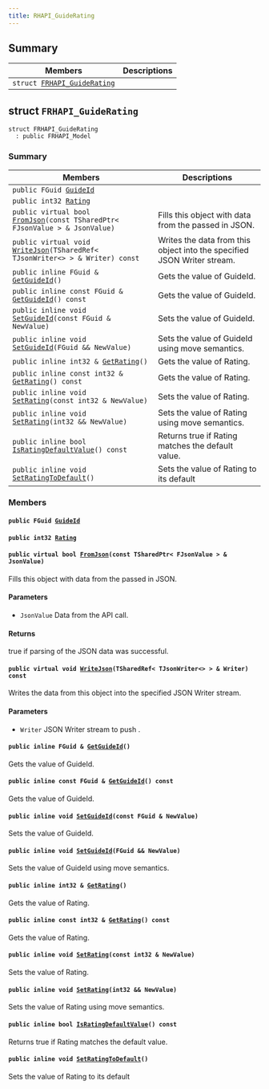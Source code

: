 ```yaml
---
title: RHAPI_GuideRating
---
```


## Summary

 Members                        | Descriptions                                
--------------------------------|---------------------------------------------
`struct `[`FRHAPI_GuideRating`](#structFRHAPI__GuideRating) | 

## struct `FRHAPI_GuideRating` <a id="structFRHAPI__GuideRating"></a>

```
struct FRHAPI_GuideRating
  : public FRHAPI_Model
```

### Summary

 Members                        | Descriptions                                
--------------------------------|---------------------------------------------
`public FGuid `[`GuideId`](#structFRHAPI__GuideRating_1a3ffe327a2acf2dcbec3902f68eb45804) | 
`public int32 `[`Rating`](#structFRHAPI__GuideRating_1ad51fed2e5598f8ec7b605d43278f2ce1) | 
`public virtual bool `[`FromJson`](#structFRHAPI__GuideRating_1a92a4a763ddd7c1821ed16b9d4406eeb1)`(const TSharedPtr< FJsonValue > & JsonValue)` | Fills this object with data from the passed in JSON.
`public virtual void `[`WriteJson`](#structFRHAPI__GuideRating_1a9f1de6c608f3da9aee9daf90871cd59e)`(TSharedRef< TJsonWriter<> > & Writer) const` | Writes the data from this object into the specified JSON Writer stream.
`public inline FGuid & `[`GetGuideId`](#structFRHAPI__GuideRating_1ad36381f2925f212df47c3fec1b0727c8)`()` | Gets the value of GuideId.
`public inline const FGuid & `[`GetGuideId`](#structFRHAPI__GuideRating_1ad867b27bb6b0ad06cf18b17694b1b6b1)`() const` | Gets the value of GuideId.
`public inline void `[`SetGuideId`](#structFRHAPI__GuideRating_1ab8f409cd9da69bea4f944ebb58fbe0a9)`(const FGuid & NewValue)` | Sets the value of GuideId.
`public inline void `[`SetGuideId`](#structFRHAPI__GuideRating_1abd144e5c441edef48f0565a5a8df76ee)`(FGuid && NewValue)` | Sets the value of GuideId using move semantics.
`public inline int32 & `[`GetRating`](#structFRHAPI__GuideRating_1ac0763b52d79b0b17c4810ba69ed32ebd)`()` | Gets the value of Rating.
`public inline const int32 & `[`GetRating`](#structFRHAPI__GuideRating_1aa3c7230c58355a222e1b4f5f3fd01a9a)`() const` | Gets the value of Rating.
`public inline void `[`SetRating`](#structFRHAPI__GuideRating_1a2c41338d8f03fd9b3a4b5667760f0c25)`(const int32 & NewValue)` | Sets the value of Rating.
`public inline void `[`SetRating`](#structFRHAPI__GuideRating_1a8bc53b16421470a445454a09fc071dea)`(int32 && NewValue)` | Sets the value of Rating using move semantics.
`public inline bool `[`IsRatingDefaultValue`](#structFRHAPI__GuideRating_1ad4044b6bda0b07088ac877187087d82d)`() const` | Returns true if Rating matches the default value.
`public inline void `[`SetRatingToDefault`](#structFRHAPI__GuideRating_1a172907e408d545d1fcb53a74172f2a60)`()` | Sets the value of Rating to its default

### Members

#### `public FGuid `[`GuideId`](#structFRHAPI__GuideRating_1a3ffe327a2acf2dcbec3902f68eb45804) <a id="structFRHAPI__GuideRating_1a3ffe327a2acf2dcbec3902f68eb45804"></a>

#### `public int32 `[`Rating`](#structFRHAPI__GuideRating_1ad51fed2e5598f8ec7b605d43278f2ce1) <a id="structFRHAPI__GuideRating_1ad51fed2e5598f8ec7b605d43278f2ce1"></a>

#### `public virtual bool `[`FromJson`](#structFRHAPI__GuideRating_1a92a4a763ddd7c1821ed16b9d4406eeb1)`(const TSharedPtr< FJsonValue > & JsonValue)` <a id="structFRHAPI__GuideRating_1a92a4a763ddd7c1821ed16b9d4406eeb1"></a>

Fills this object with data from the passed in JSON.

#### Parameters
* `JsonValue` Data from the API call.

#### Returns
true if parsing of the JSON data was successful.

#### `public virtual void `[`WriteJson`](#structFRHAPI__GuideRating_1a9f1de6c608f3da9aee9daf90871cd59e)`(TSharedRef< TJsonWriter<> > & Writer) const` <a id="structFRHAPI__GuideRating_1a9f1de6c608f3da9aee9daf90871cd59e"></a>

Writes the data from this object into the specified JSON Writer stream.

#### Parameters
* `Writer` JSON Writer stream to push .

#### `public inline FGuid & `[`GetGuideId`](#structFRHAPI__GuideRating_1ad36381f2925f212df47c3fec1b0727c8)`()` <a id="structFRHAPI__GuideRating_1ad36381f2925f212df47c3fec1b0727c8"></a>

Gets the value of GuideId.

#### `public inline const FGuid & `[`GetGuideId`](#structFRHAPI__GuideRating_1ad867b27bb6b0ad06cf18b17694b1b6b1)`() const` <a id="structFRHAPI__GuideRating_1ad867b27bb6b0ad06cf18b17694b1b6b1"></a>

Gets the value of GuideId.

#### `public inline void `[`SetGuideId`](#structFRHAPI__GuideRating_1ab8f409cd9da69bea4f944ebb58fbe0a9)`(const FGuid & NewValue)` <a id="structFRHAPI__GuideRating_1ab8f409cd9da69bea4f944ebb58fbe0a9"></a>

Sets the value of GuideId.

#### `public inline void `[`SetGuideId`](#structFRHAPI__GuideRating_1abd144e5c441edef48f0565a5a8df76ee)`(FGuid && NewValue)` <a id="structFRHAPI__GuideRating_1abd144e5c441edef48f0565a5a8df76ee"></a>

Sets the value of GuideId using move semantics.

#### `public inline int32 & `[`GetRating`](#structFRHAPI__GuideRating_1ac0763b52d79b0b17c4810ba69ed32ebd)`()` <a id="structFRHAPI__GuideRating_1ac0763b52d79b0b17c4810ba69ed32ebd"></a>

Gets the value of Rating.

#### `public inline const int32 & `[`GetRating`](#structFRHAPI__GuideRating_1aa3c7230c58355a222e1b4f5f3fd01a9a)`() const` <a id="structFRHAPI__GuideRating_1aa3c7230c58355a222e1b4f5f3fd01a9a"></a>

Gets the value of Rating.

#### `public inline void `[`SetRating`](#structFRHAPI__GuideRating_1a2c41338d8f03fd9b3a4b5667760f0c25)`(const int32 & NewValue)` <a id="structFRHAPI__GuideRating_1a2c41338d8f03fd9b3a4b5667760f0c25"></a>

Sets the value of Rating.

#### `public inline void `[`SetRating`](#structFRHAPI__GuideRating_1a8bc53b16421470a445454a09fc071dea)`(int32 && NewValue)` <a id="structFRHAPI__GuideRating_1a8bc53b16421470a445454a09fc071dea"></a>

Sets the value of Rating using move semantics.

#### `public inline bool `[`IsRatingDefaultValue`](#structFRHAPI__GuideRating_1ad4044b6bda0b07088ac877187087d82d)`() const` <a id="structFRHAPI__GuideRating_1ad4044b6bda0b07088ac877187087d82d"></a>

Returns true if Rating matches the default value.

#### `public inline void `[`SetRatingToDefault`](#structFRHAPI__GuideRating_1a172907e408d545d1fcb53a74172f2a60)`()` <a id="structFRHAPI__GuideRating_1a172907e408d545d1fcb53a74172f2a60"></a>

Sets the value of Rating to its default

